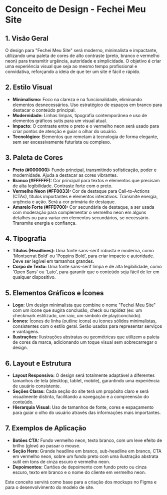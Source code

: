 # Conceito de Design - Fechei Meu Site

## 1. Visão Geral
O design para "Fechei Meu Site" será moderno, minimalista e impactante, utilizando uma paleta de cores de alto contraste (preto, branco e vermelho neon) para transmitir urgência, autoridade e simplicidade. O objetivo é criar uma experiência visual que seja ao mesmo tempo profissional e convidativa, reforçando a ideia de que ter um site é fácil e rápido.

## 2. Estilo Visual
- **Minimalismo:** Foco na clareza e na funcionalidade, eliminando elementos desnecessários. Uso estratégico de espaços em branco para destacar o conteúdo principal.
- **Modernidade:** Linhas limpas, tipografia contemporânea e uso de elementos gráficos sutis para um visual atual.
- **Impacto:** O contraste entre o preto e o vermelho neon será usado para criar pontos de atenção e guiar o olhar do usuário.
- **Tecnológico:** Elementos que remetam à tecnologia de forma elegante, sem ser excessivamente futurista ou complexo.

## 3. Paleta de Cores
- **Preto (#000000):** Fundo principal, transmitindo sofisticação, poder e modernidade. Ajuda a destacar as cores vibrantes.
- **Branco (#FFFFFF):** Cor principal para textos e elementos que precisam de alta legibilidade. Contraste forte com o preto.
- **Vermelho Neon (#FF0033):** Cor de destaque para Call-to-Actions (CTAs), títulos importantes e elementos interativos. Transmite energia, urgência e ação. Será a cor primária de destaque.
- **Amarelo Forte (#FFD700):** Cor secundária de destaque, a ser usada com moderação para complementar o vermelho neon em alguns detalhes ou para variar em elementos secundários, se necessário. Transmite energia e confiança.

## 4. Tipografia
- **Títulos (Headlines):** Uma fonte sans-serif robusta e moderna, como 'Montserrat Bold' ou 'Poppins Bold', para criar impacto e autoridade. Deve ser legível em tamanhos grandes.
- **Corpo de Texto:** Uma fonte sans-serif limpa e de alta legibilidade, como 'Open Sans' ou 'Lato', para garantir que o conteúdo seja fácil de ler em qualquer dispositivo.

## 5. Elementos Gráficos e Ícones
- **Logo:** Um design minimalista que combine o nome "Fechei Meu Site" com um ícone que sugira conclusão, check ou rapidez (ex: um checkmark estilizado, um raio, um símbolo de play/concluído).
- **Ícones:** Ícones de linha (outline icons) ou ícones sólidos minimalistas, consistentes com o estilo geral. Serão usados para representar serviços e vantagens.
- **Ilustrações:** Ilustrações abstratas ou geométricas que utilizem a paleta de cores da marca, adicionando um toque visual sem sobrecarregar o design.

## 6. Layout e Estrutura
- **Layout Responsivo:** O design será totalmente adaptável a diferentes tamanhos de tela (desktop, tablet, mobile), garantindo uma experiência de usuário consistente.
- **Seções Claras:** Cada seção do site terá um propósito claro e será visualmente distinta, facilitando a navegação e a compreensão do conteúdo.
- **Hierarquia Visual:** Uso de tamanhos de fonte, cores e espaçamento para guiar o olho do usuário através das informações mais importantes.

## 7. Exemplos de Aplicação
- **Botões CTA:** Fundo vermelho neon, texto branco, com um leve efeito de brilho (glow) ao passar o mouse.
- **Seção Hero:** Grande headline em branco, sub-headline em branco, CTA em vermelho neon, sobre um fundo preto com uma ilustração abstrata sutil em tons de cinza escuro e vermelho neon.
- **Depoimentos:** Cartões de depoimento com fundo preto ou cinza escuro, texto em branco e o nome do cliente em vermelho neon.

Este conceito servirá como base para a criação dos mockups no Figma e para o desenvolvimento do modelo de site.

